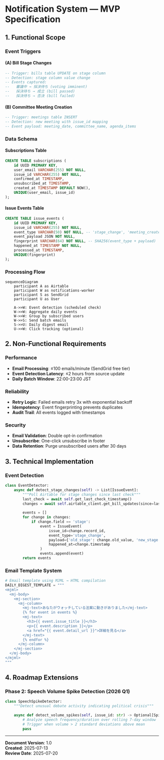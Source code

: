 # Notification System — MVP Specification

## 1. Functional Scope

### Event Triggers

#### (A) Bill Stage Changes
```sql
-- Trigger: bills table UPDATE on stage column
-- Detection: stage column value change
-- Events captured:
--   審議中 → 採決待ち (voting imminent)
--   採決待ち → 成立 (bill passed)  
--   採決待ち → 否決 (bill failed)
```

#### (B) Committee Meeting Creation
```sql
-- Trigger: meetings table INSERT
-- Detection: new meeting with issue_id mapping
-- Event payload: meeting_date, committee_name, agenda_items
```

### Data Schema

#### Subscriptions Table
```sql
CREATE TABLE subscriptions (
    id UUID PRIMARY KEY,
    user_email VARCHAR(255) NOT NULL,
    issue_id VARCHAR(255) NOT NULL,
    confirmed_at TIMESTAMP,
    unsubscribed_at TIMESTAMP,
    created_at TIMESTAMP DEFAULT NOW(),
    UNIQUE(user_email, issue_id)
);
```

#### Issue Events Table  
```sql
CREATE TABLE issue_events (
    id UUID PRIMARY KEY,
    issue_id VARCHAR(255) NOT NULL,
    event_type VARCHAR(50) NOT NULL, -- 'stage_change', 'meeting_created'
    event_payload JSON NOT NULL,
    fingerprint VARCHAR(64) NOT NULL, -- SHA256(event_type + payload)
    happened_at TIMESTAMP NOT NULL,
    processed_at TIMESTAMP,
    UNIQUE(fingerprint)
);
```

### Processing Flow

```mermaid
sequenceDiagram
    participant A as Airtable
    participant W as notifications-worker
    participant S as SendGrid
    participant U as User
    
    A->>W: Event detection (scheduled check)
    W->>W: Aggregate daily events
    W->>W: Group by subscribed users
    W->>S: Send batch emails
    S->>U: Daily digest email
    U->>W: Click tracking (optional)
```

## 2. Non-Functional Requirements

### Performance
- **Email Processing**: ≤100 emails/minute (SendGrid free tier)
- **Event Detection Latency**: ≤2 hours from source update
- **Daily Batch Window**: 22:00-23:00 JST

### Reliability
- **Retry Logic**: Failed emails retry 3x with exponential backoff
- **Idempotency**: Event fingerprinting prevents duplicates
- **Audit Trail**: All events logged with timestamps

### Security
- **Email Validation**: Double opt-in confirmation
- **Unsubscribe**: One-click unsubscribe in footer
- **Data Retention**: Purge unsubscribed users after 30 days

## 3. Technical Implementation

### Event Detection
```python
class EventDetector:
    async def detect_stage_changes(self) -> List[IssueEvent]:
        """Poll Airtable for stage changes since last check"""
        last_check = await self.get_last_check_timestamp()
        changes = await self.airtable_client.get_bill_updates(since=last_check)
        
        events = []
        for change in changes:
            if change.field == 'stage':
                event = IssueEvent(
                    issue_id=change.record_id,
                    event_type='stage_change',
                    payload={'old_stage': change.old_value, 'new_stage': change.new_value},
                    happened_at=change.timestamp
                )
                events.append(event)
        return events
```

### Email Template System
```python
# Email template using MJML → HTML compilation
DAILY_DIGEST_TEMPLATE = """
<mjml>
  <mj-body>
    <mj-section>
      <mj-column>
        <mj-text>あなたがウォッチしている法案に動きがありました</mj-text>
        {% for event in events %}
        <mj-text>
          <h3>{{ event.issue_title }}</h3>
          <p>{{ event.description }}</p>
          <a href="{{ event.detail_url }}">詳細を見る</a>
        </mj-text>
        {% endfor %}
      </mj-column>
    </mj-section>
  </mj-body>
</mjml>
"""
```

## 4. Roadmap Extensions

### Phase 2: Speech Volume Spike Detection (2026 Q1)
```python
class SpeechSpikeDetector:
    """Detect unusual debate activity indicating political crisis"""
    
    async def detect_volume_spikes(self, issue_id: str) -> Optional[SpikeEvent]:
        # Analyze speech frequency/duration over rolling 7-day window
        # Trigger when volume > 2 standard deviations above mean
        pass
```

---

**Document Version**: 1.0  
**Created**: 2025-07-13  
**Review Date**: 2025-07-20